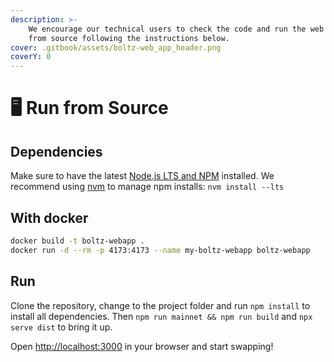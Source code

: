 ```yaml
---
description: >-
    We encourage our technical users to check the code and run the web app locally
    from source following the instructions below.
cover: .gitbook/assets/boltz-web_app_header.png
coverY: 0
---
```


# 🖥 Run from Source

## Dependencies

Make sure to have the latest [Node.js LTS and NPM](https://docs.npmjs.com/downloading-and-installing-node-js-and-npm) installed. We recommend using [nvm](https://github.com/nvm-sh/nvm#install--update-script) to manage npm installs: `nvm install --lts`

## With docker

```bash
docker build -t boltz-webapp .
docker run -d --rm -p 4173:4173 --name my-boltz-webapp boltz-webapp
```

## Run

Clone the repository, change to the project folder and run `npm install` to install all dependencies. Then `npm run mainnet && npm run build` and `npx serve dist` to bring it up.

Open [http://localhost:3000](http://localhost:3000) in your browser and start swapping!
